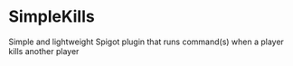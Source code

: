 # SimpleKills
Simple and lightweight Spigot plugin that runs command(s) when a player kills another player
